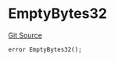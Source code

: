 # EmptyBytes32
[Git Source](https://github.com/matter-labs/zksync-contracts/blob/a1506a91fd7e3b73aa6fe10caf12e32f39e26211/contracts/l1-contracts/common/L1ContractErrors.sol)


```solidity
error EmptyBytes32();
```

